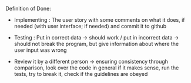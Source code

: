 Definition of Done:

- Implementing : The user story with some comments on what it does, if needed (with user interface; if needed) and commit it to github

- Testing : Put in correct data -> should work / put in incorrect data -> should not break the program, but give information about where the user input was wrong

- Review it by a different person -> ensuring consistency through comparison, look over the code in general if it makes sense, run the tests, try to break it, check if the guidelines are obeyed

